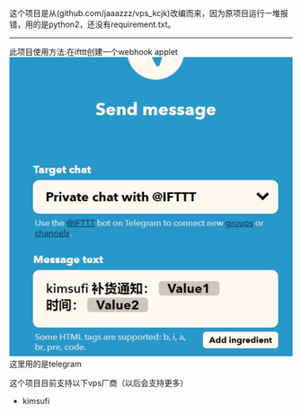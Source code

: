 这个项目是从(github.com/jaaazzz/vps_kcjk)改编而来，因为原项目运行一堆报错，用的是python2，还没有requirement.txt。
*****
此项目使用方法:在ifttt创建一个webhook applet
![ifttt](/md/example.png)
这里用的是telegram

这个项目目前支持以下vps厂商（以后会支持更多）
* kimsufi